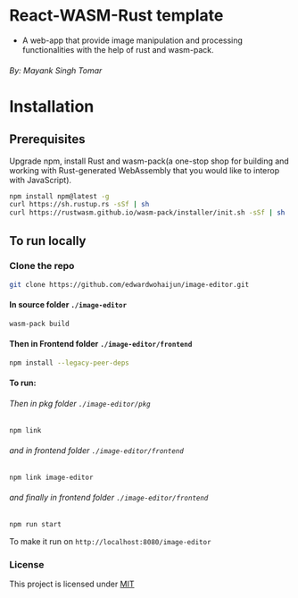 # React-WASM-Rust template

- A web-app that provide image manipulation and processing functionalities with the help of rust and wasm-pack.

###### By: Mayank Singh Tomar

# Installation

## Prerequisites

Upgrade npm, install Rust and wasm-pack(a one-stop shop for building and working with Rust-generated WebAssembly that you would like to interop with JavaScript).

```bash
npm install npm@latest -g
curl https://sh.rustup.rs -sSf | sh
curl https://rustwasm.github.io/wasm-pack/installer/init.sh -sSf | sh
```

## To run locally

### Clone the repo

```bash
git clone https://github.com/edwardwohaijun/image-editor.git
```

#### In source folder `./image-editor`

```bash
wasm-pack build
```

#### Then in Frontend folder `./image-editor/frontend`

```bash
npm install --legacy-peer-deps
```

#### To run:

###### Then in pkg folder `./image-editor/pkg`

```bash
npm link
```

###### and in frontend folder `./image-editor/frontend`

```bash
npm link image-editor
```

###### and finally in frontend folder `./image-editor/frontend`

```bash
npm run start
```

To make it run on `http://localhost:8080/image-editor`

### License

This project is licensed under [MIT](https://www.mit.edu/~amini/LICENSE.md)
